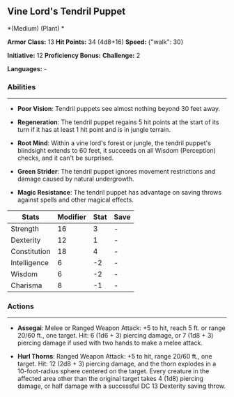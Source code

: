 ## Vine Lord's Tendril Puppet
*(Medium) (Plant) *

**Armor Class:** 13
**Hit Points:** 34 (4d8+16)
**Speed:** {"walk": 30}

**Initiative:** 12
**Proficiency Bonus:**
**Challenge:** 2

**Languages:** -

### Abilities
 --- 
- **Poor Vision**: Tendril puppets see almost nothing beyond 30 feet away.

- **Regeneration**: The tendril puppet regains 5 hit points at the start of its turn if it has at least 1 hit point and is in jungle terrain.

- **Root Mind**: Within a vine lord's forest or jungle, the tendril puppet's blindsight extends to 60 feet, it succeeds on all Wisdom (Perception) checks, and it can't be surprised.

- **Green Strider**: The tendril puppet ignores movement restrictions and damage caused by natural undergrowth.

- **Magic Resistance**: The tendril puppet has advantage on saving throws against spells and other magical effects.



| Stats | Modifier | Stat | Save
| ---- | ---- | ---- | ---- |
| Strength | 16 | 3 | - |
| Dexterity | 12 | 1 | - |
| Constitution | 18 | 4 | - |
| Intelligence | 6 | -2 | - |
| Wisdom | 6 | -2 | - |
| Charisma | 8 | -1 | - |

### Actions
 --- 
- **Assegai**: Melee or Ranged Weapon Attack: +5 to hit, reach 5 ft. or range 20/60 ft., one target. Hit: 6 (1d6 + 3) piercing damage, or 7 (1d8 + 3) piercing damage if used with two hands to make a melee attack.

- **Hurl Thorns**: Ranged Weapon Attack: +5 to hit, range 20/60 ft., one target. Hit: 12 (2d8 + 3) piercing damage, and the thorn explodes in a 10-foot-radius sphere centered on the target. Every creature in the affected area other than the original target takes 4 (1d8) piercing damage, or half damage with a successful DC 13 Dexterity saving throw.

